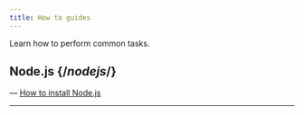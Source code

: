 ```yaml
---
title: How to guides
---
```


Learn how to perform common tasks.

## Node.js {/*nodejs*/}

— <a href="/guides/install_nodejs">How to install Node.js</a>

---
